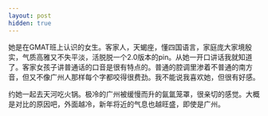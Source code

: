 ```yaml
---
layout: post
hidden: true
---
```

她是在GMAT班上认识的女生。客家人，天蝎座，懂四国语言，家庭庞大家境殷实，气质高雅又不失平淡，活脱脱一个2.0版本的pin。从她一开口讲话我就知道了。客家女孩子讲普通话的口音是很有特点的。普通的腔调里渗着不普通的南方音，但又不像广州人那样每个字都咬得很费劲。我不能说我喜欢她，但很有好感。

约她一起去天河吃火锅。极冷的广州被缓慢而升的氤氲笼罩，很亲切的感觉。大概是对比的原因吧，外面越冷，新年将近的气息也越旺盛，即使是广州。